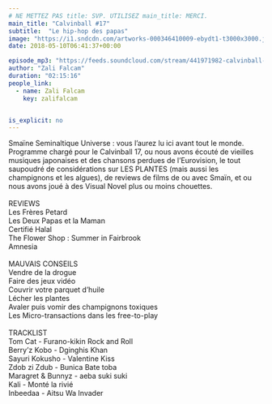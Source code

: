 ```yaml
---
# NE METTEZ PAS title: SVP. UTILISEZ main_title: MERCI.
main_title: "Calvinball #17"
subtitle:  "Le hip-hop des papas"
image: "https://i1.sndcdn.com/artworks-000346410009-ebydt1-t3000x3000.jpg"
date: 2018-05-10T06:41:37+00:00

episode_mp3: "https://feeds.soundcloud.com/stream/441971982-calvinball-radio-calvinball-17-le-hip-hop-des-papas.mp3"
author: "Zali Falcam"
duration: "02:15:16"
people_link: 
  - name: Zali Falcam
    key: zalifalcam


is_explicit: no
---
```


<PodcastHeader/>

<!-- ECRIRE LA DESCRIPTION DE L'EPISODE SOUS CETTE LIGNE -->
Smaïne Seminaltique Universe : vous l’aurez lu ici avant tout le monde. Programme chargé pour le Calvinball 17, ou nous avons écouté de vieilles musiques japonaises et des chansons perdues de l’Eurovision, le tout saupoudré de considérations sur LES PLANTES (mais aussi les champignons et les algues), de reviews de films de ou avec Smaïn, et ou nous avons joué à des Visual Novel plus ou moins chouettes.<br><br>REVIEWS<br>Les Frères Petard<br>Les Deux Papas et la Maman<br>Certifié Halal<br>The Flower Shop : Summer in Fairbrook<br>Amnesia<br><br>MAUVAIS CONSEILS <br>Vendre de la drogue<br>Faire des jeux vidéo<br>Couvrir votre parquet d’huile<br>Lécher les plantes<br>Avaler puis vomir des champignons toxiques<br>Les Micro-transactions dans les free-to-play<br><br>TRACKLIST<br>Tom Cat - Furano-kikin Rock and Roll <br>Berry’z Kobo - Dginghis Khan <br>Sayuri Kokusho - Valentine Kiss<br>Zdob zi Zdub - Bunica Bate toba<br>Maragret &amp; Bunnyz - aeba suki suki<br>Kali - Monté la rivié <br>Inbeedaa - Aitsu Wa Invader

